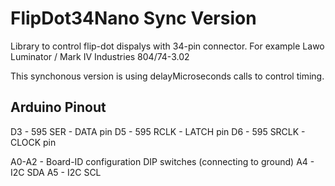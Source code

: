 # FlipDot34Nano Sync Version
Library to control flip-dot dispalys with 34-pin connector. For example Lawo Luminator / Mark IV Industries 804/74-3.02

This synchonous version is using delayMicroseconds calls to control timing.

## Arduino Pinout
D3 - 595 SER - DATA pin
D5 - 595 RCLK - LATCH pin
D6 - 595 SRCLK - CLOCK pin

A0-A2 - Board-ID configuration DIP switches (connecting to ground)
A4 - I2C SDA
A5 - I2C SCL